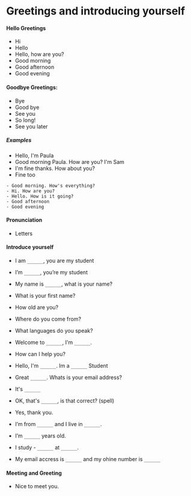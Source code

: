 # Greetings and introducing yourself

#### Hello Greetings
- Hi
- Hello
- Hello, how are you?
- Good morning
- Good afternoon
- Good evening

#### Goodbye Greetings:
- Bye
- Good bye
- See you
- So long!
- See you later

##### Examples
- Hello, I'm Paula
- Good morning Paula. How are you? I'm Sam
- I'm fine thanks. How about you?
- Fine too

```
- Good morning. How's everything?
- Hi. How are you?
- Hello. How is it going?
- Good afternoon
- Good evening
```

#### Pronunciation
- Letters

#### Introduce yourself
- I am `______`, you are my student
- I’m `______`, you’re my student
- My name is `______`, what is your name?


- What is your first name?
- How old are you?
- Where do you come from?
- What languages do you speak?


- Welcome to `______`, I'm `______`.
- How can I help you?
- Hello, I'm `______`. Im a `______` Student
- Great `______`. Whats is your email address?
- It's `______`
- OK, that's `______`, is that correct? (spell)
- Yes, thank you.


- I’m from `______` and I live in `______`.  
- I’m `______` years old.  
- I study - `______` at `______`.  
- My email accress is `______` and my ohine number is `______`  

#### Meeting and Greeting
- Nice to meet you.
